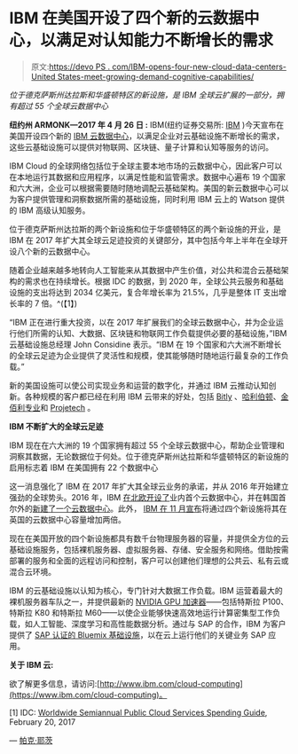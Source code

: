 # IBM 在美国开设了四个新的云数据中心，以满足对认知能力不断增长的需求

> 原文:[https://devo PS . com/IBM-opens-four-new-cloud-data-centers-United States-meet-growing-demand-cognitive-capabilities/](https://devops.com/ibm-opens-four-new-cloud-data-centers-united-states-meet-growing-demand-cognitive-capabilities/)

*位于德克萨斯州达拉斯和华盛顿特区的新设施，是 IBM 全球云扩展的一部分，拥有超过 55 个全球云数据中心*

**纽约州 ARMONK—2017 年 4 月 26 日 :** IBM(纽约证券交易所: [IBM](https://www.ibm.com/investor/) )今天宣布在美国开设四个新的 [IBM 云数据中心](https://www.ibm.com/cloud-computing/bluemix/data-centers)，以满足企业对云基础设施不断增长的需求，这些云基础设施可以提供对物联网、区块链、量子计算和认知等服务的访问。

IBM Cloud 的全球网络包括位于全球主要本地市场的云数据中心，因此客户可以在本地运行其数据和应用程序，以满足性能和监管需求。数据中心遍布 19 个国家和六大洲，企业可以根据需要随时随地调配云基础架构。美国的新云数据中心可以为客户提供管理和洞察数据所需的基础设施，同时利用 IBM 云上的 Watson 提供的 IBM 高级认知服务。

位于德克萨斯州达拉斯的两个新设施和位于华盛顿特区的两个新设施的开业，是 IBM 在 2017 年扩大其全球云足迹投资的关键部分，其中包括今年上半年在全球开设八个新的云数据中心。

随着企业越来越多地转向人工智能来从其数据中产生价值，对公共和混合云基础架构的需求也在持续增长。根据 IDC 的数据，到 2020 年，全球公共云服务和基础设施的支出将达到 2034 亿美元，复合年增长率为 21.5%，几乎是整体 IT 支出增长率的 7 倍。^(【1】)

“IBM 正在进行重大投资，以在 2017 年扩展我们的全球云数据中心，并为企业运行他们所需的认知、大数据、区块链和物联网工作负载提供必要的基础设施，”IBM 云基础设施总经理 John Considine 表示。“IBM 在 19 个国家和六大洲不断增长的全球云足迹为企业提供了灵活性和规模，使其能够随时随地运行最复杂的工作负载。”

新的美国设施可以使公司实现业务和运营的数字化，并通过 IBM 云推动认知创新。各种规模的客户都已经在利用 IBM 云带来的好处，包括 [Bitly](https://www-03.ibm.com/press/us/en/pressrelease/49161.wss) 、[哈利伯顿](https://www-03.ibm.com/press/us/en/pressrelease/49575.wss)、[金佰利专业](https://www-03.ibm.com/press/us/en/pressrelease/49634.wss)和 [Projetech](https://www-03.ibm.com/software/businesscasestudies/hk/en/corp?synkey=X854437I97427V49) 。

**IBM 不断扩大的全球云足迹**

IBM 现在在六大洲的 19 个国家拥有超过 55 个全球云数据中心，帮助企业管理和洞察其数据，无论数据位于何处。位于德克萨斯州达拉斯和华盛顿特区的新设施的启用标志着 IBM 在美国拥有 22 个数据中心

这一消息强化了 IBM 在 2017 年扩大其全球云业务的承诺，并从 2016 年开始建立强劲的全球势头。2016 年，IBM [在北欧开设了](https://www-03.ibm.com/press/us/en/pressrelease/50595.wss)业内首个云数据中心，并在韩国首尔外的[新建了一个云数据中心](https://www-03.ibm.com/press/us/en/pressrelease/50401.wss)。此外， [IBM 在 11 月宣布](https://www-03.ibm.com/press/us/en/pressrelease/51091.wss)将通过四个新设施将其在英国的云数据中心容量增加两倍。

现在在美国开放的四个新设施都具有数千台物理服务器的容量，并提供全方位的云基础设施服务，包括裸机服务器、虚拟服务器、存储、安全服务和网络。借助按需部署的服务和全面的远程访问和控制，客户可以创建他们理想的公共云、私有云或混合云环境。

IBM 的云基础设施以认知为核心，专门针对大数据工作负载。IBM 运营着最大的裸机服务器车队之一，并提供最新的 [NVIDIA GPU 加速器](https://www-03.ibm.com/press/us/en/pressrelease/52012.wss)——包括特斯拉 P100、特斯拉 K80 和特斯拉 M60——以使企业能够快速高效地运行计算密集型工作负载，如人工智能、深度学习和高性能数据分析。通过与 SAP 的合作，IBM 为客户提供了 [SAP 认证的 Bluemix 基础设施](https://www.ibm.com/blogs/bluemix/2017/03/ibm-bluemix-iaas-certified-sap-hana-sap-netweaver-applications/)，以在云上运行他们的关键业务 SAP 应用。

**关于 IBM 云:**

欲了解更多信息，请访问:[http://www.ibm.com/cloud-computing](https://www.ibm.com/cloud-computing)。

[1] IDC: [Worldwide Semiannual Public Cloud Services Spending Guide](https://www.idc.com/getdoc.jsp?containerId=IDC_P33214), February 20, 2017

— [帕克·耶茨](https://devops.com/author/parkerdevops-com/)